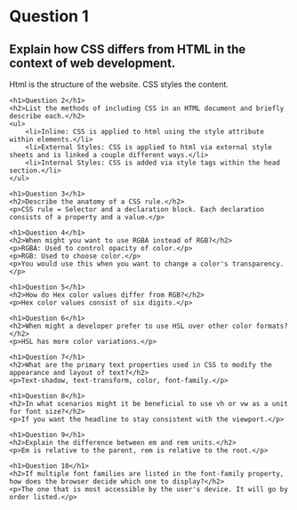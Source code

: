 <!DOCTYPE html>
<html lang="en">
<head>
    <meta charset="UTF-8">
    <meta name="viewport" content="width=device-width, initial-scale=1.0">
    <title>Conceptual Exercise</title>
</head>
<body>
    <h1>Question 1</h1>
    <h2>Explain how CSS differs from HTML in the context of web development.</h2>
    <p>Html is the structure of the website. CSS styles the content.</p>

    <h1>Question 2</h1>
    <h2>List the methods of including CSS in an HTML document and briefly describe each.</h2>
    <ul>
        <li>Inline: CSS is applied to html using the style attribute within elements.</li>
        <li>External Styles: CSS is applied to html via external style sheets and is linked a couple different ways.</li>
        <li>Internal Styles: CSS is added via style tags within the head section.</li>
    </ul>

    <h1>Question 3</h1>
    <h2>Describe the anatomy of a CSS rule.</h2>
    <p>CSS rule = Selector and a declaration block. Each declaration consists of a property and a value.</p>

    <h1>Question 4</h1>
    <h2>When might you want to use RGBA instead of RGB?</h2>
    <p>RGBA: Used to control opacity of color.</p>
    <p>RGB: Used to choose color.</p>
    <p>You would use this when you want to change a color's transparency.</p>

    <h1>Question 5</h1>
    <h2>How do Hex color values differ from RGB?</h2>
    <p>Hex color values consist of six digits.</p>

    <h1>Question 6</h1>
    <h2>When might a developer prefer to use HSL over other color formats?</h2>
    <p>HSL has more color variations.</p>

    <h1>Question 7</h1>
    <h2>What are the primary text properties used in CSS to modify the appearance and layout of text?</h2>
    <p>Text-shadow, text-transform, color, font-family.</p>

    <h1>Question 8</h1>
    <h2>In what scenarios might it be beneficial to use vh or vw as a unit for font size?</h2>
    <p>If you want the headline to stay consistent with the viewport.</p>

    <h1>Question 9</h1>
    <h2>Explain the difference between em and rem units.</h2>
    <p>Em is relative to the parent, rem is relative to the root.</p>

    <h1>Question 10</h1>
    <h2>If multiple font families are listed in the font-family property, how does the browser decide which one to display?</h2>
    <p>The one that is most accessible by the user's device. It will go by order listed.</p>
</body>
</html>
